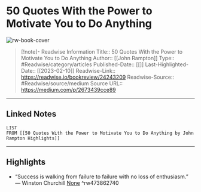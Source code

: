 # 50 Quotes With the Power to Motivate You to Do Anything

![rw-book-cover](https://readwise-assets.s3.amazonaws.com/static/images/article0.00998d930354.png)
<br>
>[!note]- Readwise Information
>Title:: 50 Quotes With the Power to Motivate You to Do Anything
>Author:: [[John Rampton]]
>Type:: #Readwise/category/articles
>Published-Date:: [[]]
>Last-Highlighted-Date:: [[2023-02-10]]
>Readwise-Link:: https://readwise.io/bookreview/24243209
>Readwise-Source:: #Readwise/source/medium
>Source URL:: https://medium.com/p/2673439cce89
--- 

## Linked Notes
```dataview
LIST
FROM [[50 Quotes With the Power to Motivate You to Do Anything by John Rampton Highlights]]
```

---

## Highlights
- “Success is walking from failure to failure with no loss of enthusiasm.” — Winston Churchill [None](https://readwise.io/open/473862740) ^rw473862740

